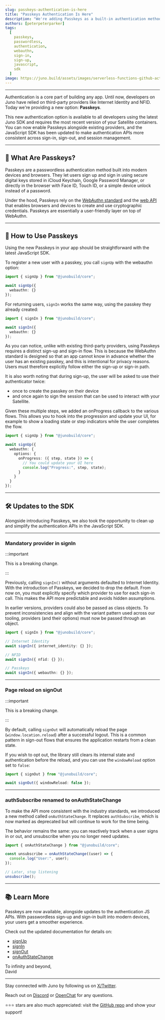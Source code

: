 ```yaml
---
slug: passkeys-authentication-is-here
title: "Passkeys Authentication Is Here"
description: "We're adding Passkeys as a built-in authentication method. With passwordless authentication powered by WebAuthn, users can sign up and sign in using device-native authenticators like Face ID, Touch ID, or their browser's password manager. The JavaScript SDK has also been updated with changes to sign-in and sign-out flows, making authentication simpler and more predictable for developers."
authors: [peterpeterparker]
tags:
  [
    passkeys,
    passwordless,
    authentication,
    webauthn,
    sign-in,
    sign-up,
    javascript,
    sdk
  ]
image: https://juno.build/assets/images/serverless-functions-github-actions-b19d1f12963712cd2e85a9ef25355758.png
---
```


---

Authentication is a core part of building any app. Until now, developers on Juno have relied on third-party providers like Internet Identity and NFID. Today we're providing a new option: **Passkeys**.

This new authentication option is available to all developers using the latest Juno SDK and requires the most recent version of your Satellite containers. You can now enable Passkeys alongside existing providers, and the JavaScript SDK has been updated to make authentication APIs more consistent across sign-in, sign-out, and session management.

---

## 🔑 What Are Passkeys?

Passkeys are a passwordless authentication method built into modern devices and browsers. They let users sign up and sign in using secure digital keys stored in iCloud Keychain, Google Password Manager, or directly in the browser with Face ID, Touch ID, or a simple device unlock instead of a password.

Under the hood, Passkeys rely on the [WebAuthn standard](https://www.w3.org/TR/webauthn-2/) and the [web API](https://developer.mozilla.org/en-US/docs/Web/API/Web_Authentication_API) that enables browsers and devices to create and use cryptographic credentials. Passkeys are essentially a user-friendly layer on top of WebAuthn.

---

## 🚀 How to Use Passkeys

Using the new Passkeys in your app should be straightforward with the latest JavaScript SDK.

To register a new user with a passkey, you call `signUp` with the webauthn option:

```typescript
import { signUp } from "@junobuild/core";

await signUp({
  webauthn: {}
});
```

For returning users, `signIn` works the same way, using the passkey they already created:

```typescript
import { signIn } from "@junobuild/core";

await signIn({
  webauthn: {}
});
```

As you can notice, unlike with existing third-party providers, using Passkeys requires a distinct sign-up and sign-in flow. This is because the WebAuthn standard is designed so that an app cannot know in advance whether the user has an existing passkey, and this is intentional for privacy reasons. Users must therefore explicitly follow either the sign-up or sign-in path.

It is also worth noting that during sign-up, the user will be asked to use their authenticator twice:

- once to create the passkey on their device
- and once again to sign the session that can be used to interact with your Satellite.

Given these multiple steps, we added an onProgress callback to the various flows. This allows you to hook into the progression and update your UI, for example to show a loading state or step indicators while the user completes the flow.

```typescript
import { signUp } from "@junobuild/core";

await signUp({
  webauthn: {
    options: {
      onProgress: ({ step, state }) => {
        // You could update your UI here
        console.log("Progress:", step, state);
      }
    }
  }
});
```

---

## 🛠️ Updates to the SDK

Alongside introducing Passkeys, we also took the opportunity to clean up and simplify the authentication APIs in the JavaScript SDK.

---

### Mandatory provider in signIn

:::important

This is a breaking change.

:::

Previously, calling `signIn()` without arguments defaulted to Internet Identity. With the introduction of Passkeys, we decided to drop the default. From now on, you must explicitly specify which provider to use for each sign-in call. This makes the API more predictable and avoids hidden assumptions.

In earlier versions, providers could also be passed as class objects. To prevent inconsistencies and align with the variant pattern used across our tooling, providers (and their options) must now be passed through an object.

```typescript
import { signIn } from "@junobuild/core";

// Internet Identity
await signIn({ internet_identity: {} });

// NFID
await signIn({ nfid: {} });

// Passkeys
await signIn({ webauthn: {} });
```

---

### Page reload on signOut

:::important

This is a breaking change.

:::

By default, calling `signOut` will automatically reload the page (`window.location.reload`) after a successful logout. This is a common pattern in sign-out flows that ensures the application restarts from a clean state.

If you wish to opt out, the library still clears its internal state and authentication before the reload, and you can use the `windowReload` option set to `false`:

```typescript
import { signOut } from "@junobuild/core";

await signOut({ windowReload: false });
```

---

### authSubscribe renamed to onAuthStateChange

To make the API more consistent with the industry standards, we introduced a new method called `onAuthStateChange`. It replaces `authSubscribe`, which is now marked as deprecated but will continue to work for the time being.

The behavior remains the same: you can reactively track when a user signs in or out, and unsubscribe when you no longer need updates.

```typescript
import { onAuthStateChange } from "@junobuild/core";

const unsubscribe = onAuthStateChange((user) => {
  console.log("User:", user);
});

// Later, stop listening
unsubscribe();
```

---

## 📚 Learn More

Passkeys are now available, alongside updates to the authentication JS APIs. With passwordless sign-up and sign-in built into modern devices, your users get a smoother experience.

Check out the updated documentation for details on:

- [signUp](/docs/build/authentication/development#sign-up)
- [signIn](/docs/build/authentication/development#sign-in)
- [signOut](/docs/build/authentication/development#sign-out)
- [onAuthStateChange](/docs/build/authentication/development#onAuthStateChange)

To infinity and beyond,  
David

---

Stay connected with Juno by following us on [X/Twitter](https://twitter.com/junobuild).

Reach out on [Discord](https://discord.gg/wHZ57Z2RAG) or [OpenChat](https://oc.app/community/vxgpi-nqaaa-aaaar-ar4lq-cai/?ref=xanzv-uaaaa-aaaaf-aneba-cai) for any questions.

⭐️⭐️⭐️ stars are also much appreciated: visit the [GitHub repo](https://github.com/junobuild/juno) and show your support!